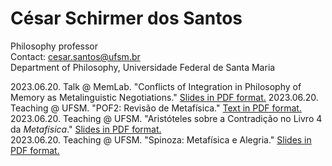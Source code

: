 # César Schirmer dos Santos   
Philosophy professor   
Contact: cesar.santos@ufsm.br    
Department of Philosophy, Universidade Federal de Santa Maria    


2023.06.20. Talk @ MemLab. "Conflicts of Integration in Philosophy of Memory as Metalinguistic Negotiations." [Slides in PDF format.](https://github.com/c3s4nt0s/c3s4nt0s.github.com/blob/main/Conflicts%20of%20Integration%20in%20Philosophy%20of%20Memory%20as%20Metalinguistic%20Negotiations%20(MemLab%202023.06.20).pdf)  
2023.06.20. Teaching @ UFSM. "POF2: Revisão de Metafísica." [Text in PDF format.](https://github.com/c3s4nt0s/c3s4nt0s.github.com/blob/main/POF2-2023.06.20%E2%80%9322%20revisa%CC%83o%20de%20metafi%CC%81sica.pdf)  
2023.06.20. Teaching @ UFSM. "Aristóteles sobre a Contradição no Livro 4 da *Metafísica*." [Slides in PDF format.](https://github.com/c3s4nt0s/c3s4nt0s.github.com/blob/main/Aristo%CC%81teles%20sobre%20a%20contradic%CC%A7a%CC%83o%20%20Lendo%20o%20Livro%204%20da%20Metafi%CC%81sica%20POF2%202023.06.20.pdf)   
2023.06.20. Teaching @ UFSM. "Spinoza: Metafísica e Alegria." [Slides in PDF format.](https://github.com/c3s4nt0s/c3s4nt0s.github.com/blob/main/Spinoza%2C%20Metafi%CC%81sica%2C%20e%20Alegria%20POF2%202023.06.20.pdf)   
